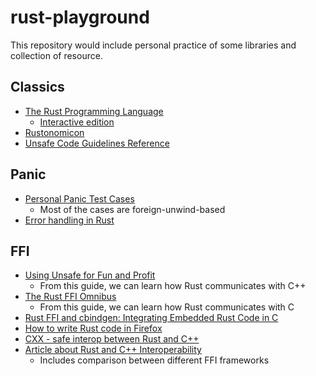 # rust-playground
This repository would include personal practice of some libraries and collection of resource.

## Classics
* [The Rust Programming Language](https://doc.rust-lang.org/book/title-page.html)
  * [Interactive edition](https://rust-book.cs.brown.edu/experiment-intro.html)
* [Rustonomicon](https://doc.rust-lang.org/nomicon/intro.html)
* [Unsafe Code Guidelines Reference](https://rust-lang.github.io/unsafe-code-guidelines/introduction.html)

## Panic
* [Personal Panic Test Cases](https://github.com/shinmao/panic_monster)
  * Most of the cases are foreign-unwind-based
* [Error handling in Rust](https://nrc.github.io/error-docs/intro.html)


## FFI
* [Using Unsafe for Fun and Profit](https://michael-f-bryan.github.io/rust-ffi-guide/overview.html)
  * From this guide, we can learn how Rust communicates with C++
* [The Rust FFI Omnibus](http://jakegoulding.com/rust-ffi-omnibus/)
  * From this guide, we can learn how Rust communicates with C
* [Rust FFI and cbindgen: Integrating Embedded Rust Code in C](https://apollolabsblog.hashnode.dev/rust-ffi-and-cbindgen-integrating-embedded-rust-code-in-c)
* [How to write Rust code in Firefox](https://firefox-source-docs.mozilla.org/writing-rust-code/index.html)
* [CXX - safe interop between Rust and C++](https://cxx.rs/index.html)
* [Article about Rust and C++ Interoperability](https://slint-ui.com/blog/rust-and-cpp.html)
  * Includes comparison between different FFI frameworks